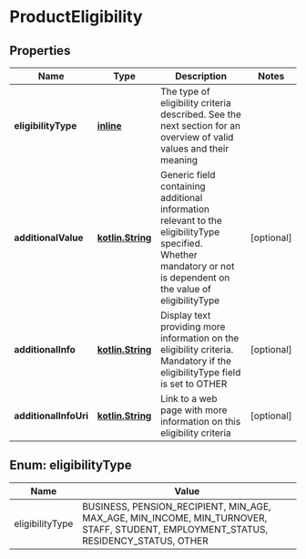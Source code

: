 # ProductEligibility

## Properties
Name | Type | Description | Notes
------------ | ------------- | ------------- | -------------
**eligibilityType** | [**inline**](#EligibilityTypeEnum) | The type of eligibility criteria described.  See the next section for an overview of valid values and their meaning | 
**additionalValue** | [**kotlin.String**](.md) | Generic field containing additional information relevant to the eligibilityType specified.  Whether mandatory or not is dependent on the value of eligibilityType |  [optional]
**additionalInfo** | [**kotlin.String**](.md) | Display text providing more information on the eligibility criteria. Mandatory if the eligibilityType field is set to OTHER |  [optional]
**additionalInfoUri** | [**kotlin.String**](.md) | Link to a web page with more information on this eligibility criteria |  [optional]

<a name="EligibilityTypeEnum"></a>
## Enum: eligibilityType
Name | Value
---- | -----
eligibilityType | BUSINESS, PENSION_RECIPIENT, MIN_AGE, MAX_AGE, MIN_INCOME, MIN_TURNOVER, STAFF, STUDENT, EMPLOYMENT_STATUS, RESIDENCY_STATUS, OTHER
